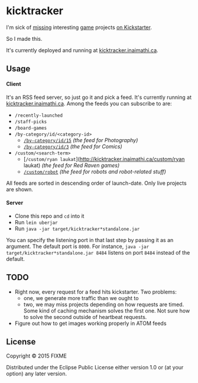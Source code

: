 # kicktracker

I'm sick of [missing](https://www.kickstarter.com/projects/maydaygames/viceroy-fantasy-pyramid-card-board-game-1-4-player?ref=nav_search) interesting [game](https://www.kickstarter.com/projects/dicehateme/big-games-for-small-pockets-dice-hate-mes-54-card?ref=nav_search) projects [on Kickstarter](https://www.kickstarter.com/projects/fowers/paperback-a-novel-deckbuilding-game/description).

So I made this.

It's currently deployed and running at [kicktracker.inaimathi.ca](http://kicktracker.inaimathi.ca).

## Usage

#### Client

It's an RSS feed server, so just go it and pick a feed. It's currently running at [kicktracker.inaimathi.ca](http://kicktracker.inaimathi.ca). Among the feeds you can subscribe to are:

- `/recently-launched`
- `/staff-picks`
- `/board-games`
- `/by-category/id/<category-id>`
	- [`/by-category/id/15`](http://kicktracker.inaimathi.ca/by-category/id/15) *(the feed for Photography)*
	- [`/by-category/id/3`](http://kicktracker.inaimathi.ca/by-category/id/3) *(the feed for Comics)*
- `/custom/<search-term>`
	- [`/custom/ryan laukat`](http://kicktracker.inaimathi.ca/custom/ryan laukat) *(the feed for Red Raven games)*
	- [`/custom/robot`](http://kicktracker.inaimathi.ca/custom/robot) *(the feed for robots and robot-related stuff)*

All feeds are sorted in descending order of launch-date. Only live projects are shown.

#### Server

- Clone this repo and `cd` into it
- Run `lein uberjar`
- Run `java -jar target/kicktracker*standalone.jar`

You can specify the listening port in that last step by passing it as an argument. The default port is `8000`. For instance, `java -jar target/kicktracker*standalone.jar 8484` listens on port `8484` instead of the default.

## TODO

- Right now, every request for a feed hits kickstarter. Two problems:
	- one, we generate more traffic than we ought to
	- two, we may miss projects depending on how requests are timed.
	Some kind of caching mechanism solves the first one. Not sure how to solve the second outside of heartbeat requests.
- Figure out how to get images working properly in ATOM feeds

## License

Copyright © 2015 FIXME

Distributed under the Eclipse Public License either version 1.0 or (at
your option) any later version.
